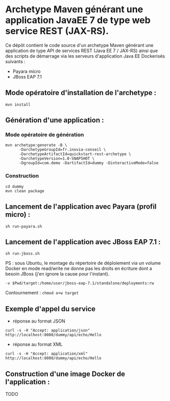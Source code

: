 # Archetype Maven générant une application JavaEE 7 de type web service REST (JAX-RS).

Ce dépôt contient le code source d'un archetype Maven générant une application de type API de services REST (Java EE 7 / JAX-RS) ainsi que des scripts de démarrage via les serveurs d'application Java EE Dockerisés suivants :
- Payara micro
- JBoss EAP 7.1

## Mode opératoire d'installation de l'archetype :

`mvn install`

## Génération d'une application :

### Mode opératoire de génération

```
mvn archetype:generate -B \
	  -DarchetypeGroupId=fr.inovia-conseil \
	  -DarchetypeArtifactId=quickstart-rest-archetype \
	  -DarchetypeVersion=1.0-SNAPSHOT \
	  -DgroupId=com.demo -DartifactId=dummy -DinteractiveMode=false
```

### Construction

```
cd dummy
mvn clean package
```

## Lancement de l'application avec Payara (profil micro) :

`sh run-payara.sh`

## Lancement de l'application avec JBoss EAP 7.1 :

`sh run-jboss.sh`

PS : sous Ubuntu, le montage du répertoire de déploiement via un volume Docker en mode read/write ne donne pas les droits en écriture dont a besoin JBoss (j'en ignore la cause pour l'instant).

`-v $Pwd/target:/home/user/jboss-eap-7.1/standalone/deployments:rw`

Contournement : `chmod o+w target`

## Exemple d'appel du service

- réponse au format JSON

```
curl -s -H "Accept: application/json" http://localhost:8080/dummy/api/echo/Hello
```

- réponse au format XML

```
curl -s -H "Accept: application/xml" http://localhost:8080/dummy/api/echo/Hello
```

## Construction d'une image Docker de l'application :

TODO
